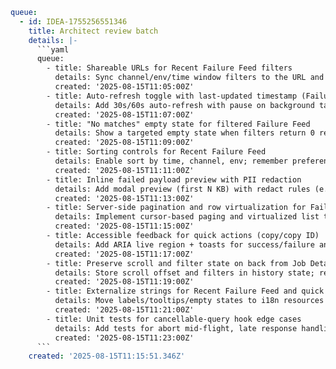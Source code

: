 ```yaml
queue:
  - id: IDEA-1755256551346
    title: Architect review batch
    details: |-
      ```yaml
      queue:
        - title: Shareable URLs for Recent Failure Feed filters
          details: Sync channel/env/time window filters to the URL and parse on load. Add a "Copy link" action to share exact views.
          created: '2025-08-15T11:05:00Z'
        - title: Auto-refresh toggle with last-updated timestamp (Failure Feed)
          details: Add 30s/60s auto-refresh with pause on background tabs. Show "Last updated" and preserve scroll during refresh.
          created: '2025-08-15T11:07:00Z'
        - title: "No matches" empty state for filtered Failure Feed
          details: Show a targeted empty state when filters return 0 results, with a Clear Filters button and quick preset chips.
          created: '2025-08-15T11:09:00Z'
        - title: Sorting controls for Recent Failure Feed
          details: Enable sort by time, channel, env; remember preference in persistence. Include accessible sort indicators.
          created: '2025-08-15T11:11:00Z'
        - title: Inline failed payload preview with PII redaction
          details: Add modal preview (first N KB) with redact rules (e.g., emails, tokens). Keep Copy/Download from the modal.
          created: '2025-08-15T11:13:00Z'
        - title: Server-side pagination and row virtualization for Failure Feed
          details: Implement cursor-based paging and virtualized list to improve performance for large feeds. Add loading skeleton rows.
          created: '2025-08-15T11:15:00Z'
        - title: Accessible feedback for quick actions (copy/copy ID)
          details: Add ARIA live region + toasts for success/failure and a clipboard API fallback for older browsers.
          created: '2025-08-15T11:17:00Z'
        - title: Preserve scroll and filter state on back from Job Details
          details: Store scroll offset and filters in history state; restore seamlessly when users navigate back to the feed.
          created: '2025-08-15T11:19:00Z'
        - title: Externalize strings for Recent Failure Feed and quick actions
          details: Move labels/tooltips/empty states to i18n resources and add locale-aware time formatting.
          created: '2025-08-15T11:21:00Z'
        - title: Unit tests for cancellable-query hook edge cases
          details: Add tests for abort mid-flight, late response handling, and last-result fallback to harden timeout UX internals.
          created: '2025-08-15T11:23:00Z'
      ```
    created: '2025-08-15T11:15:51.346Z'
```
